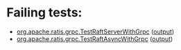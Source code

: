 # Failing tests: 

 * [org.apache.ratis.grpc.TestRaftServerWithGrpc](ratis-test/org.apache.ratis.grpc.TestRaftServerWithGrpc.txt) ([output](ratis-test/org.apache.ratis.grpc.TestRaftServerWithGrpc-output.txt))
 * [org.apache.ratis.grpc.TestRaftAsyncWithGrpc](ratis-test/org.apache.ratis.grpc.TestRaftAsyncWithGrpc.txt) ([output](ratis-test/org.apache.ratis.grpc.TestRaftAsyncWithGrpc-output.txt))
